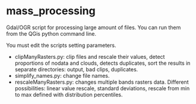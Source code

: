# mass_processing
Gdal/OGR script for processing large amount of files.
You can run them from the QGis python command line.

You must edit the scripts setting parameters.

* clipManyRasters.py: clip files and rescale their values, detect proportions of nodata and clouds, detects duplicates, sort the results in separate directories: output, bad clips, duplicates.
* simplify_names.py: change file names.
* rescaleManyRasters.py: changes multiple bands rasters data. Different possibilities: linear value rescale, standard deviations, rescale from min to max defined with distribution percentiles.